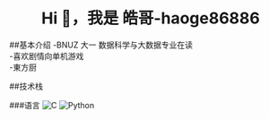 <h1 align="center">Hi 👋，我是 皓哥-haoge86886</h1>

##基本介绍
-BNUZ 大一 数据科学与大数据专业在读  
-喜欢剧情向单机游戏  
-東方厨  

##技术栈

###语言
![C](https://img.shields.io/badge/C-blue?style=flat-square&logo=c)
![Python](https://img.shields.io/badge/Python-3776AB?style=flat-square&logo=python)

